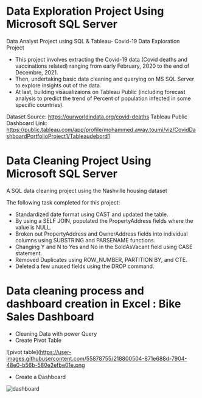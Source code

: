 # Data Exploration Project Using Microsoft SQL Server
Data Analyst Project using SQL & Tableau- Covid-19 Data Exploration Project

  - This project involves extracting the Covid-19 data (Covid deaths and vaccinations related) ranging from early February, 2020 to the end of Decembre, 2021.
  - Then, undertaking basic data cleaning and querying on MS SQL Server to explore insights out of the data.
  - At last, building visaualizaions on Tableau Public (including forecast analysis to predict the trend of Percent of population infected in some specific countries).

Dataset Source: https://ourworldindata.org/covid-deaths
Tableau Public Dashboard Link: https://public.tableau.com/app/profile/mohammed.away.toumi/viz/CovidDashboardPortfolioProject1/Tableaudebord1

# Data Cleaning Project Using Microsoft SQL Server
A SQL data cleaning project using the Nashville housing dataset

The following task completed for this project:

  - Standardized date format using CAST and updated the table.
  - By using a SELF JOIN, populated the PropertyAddress fields where the value is NULL.
  - Broken out PropertyAddress and OwnerAddress fields into individual columns using SUBSTRING and PARSENAME functions.
  - Changing Y and N to Yes and No in the SoldAsVacant field using CASE statement.
  - Removed Duplicates using ROW_NUMBER, PARTITION BY, and CTE.
  - Deleted a few unused fields using the DROP command.
  
  # Data cleaning process and dashboard creation in Excel : Bike Sales Dashboard
  - Cleaning Data with power Query
  - Create Pivot Table
 
  ![pivot table](https://user-images.githubusercontent.com/55878755/218800504-871e688d-7904-48e0-b56b-580e2efbe01e.png
  
   - Create a Dashboard
   
   ![dashboard](https://user-images.githubusercontent.com/55878755/218801371-198448e0-fcae-468d-8c28-93f2037e065d.png)
